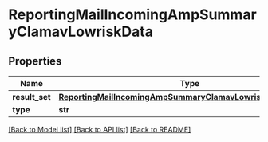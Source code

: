 # ReportingMailIncomingAmpSummaryClamavLowriskData

## Properties
Name | Type | Description | Notes
------------ | ------------- | ------------- | -------------
**result_set** | [**ReportingMailIncomingAmpSummaryClamavLowriskDataResultSet**](ReportingMailIncomingAmpSummaryClamavLowriskDataResultSet.md) |  | [optional] 
**type** | **str** |  | [optional] 

[[Back to Model list]](../README.md#documentation-for-models) [[Back to API list]](../README.md#documentation-for-api-endpoints) [[Back to README]](../README.md)

